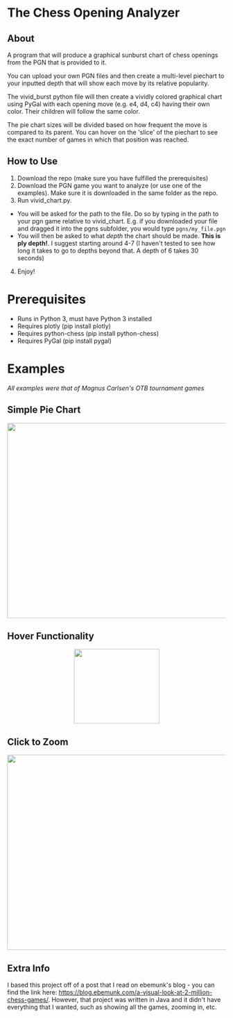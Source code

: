 # The Chess Opening Analyzer
## About
A program that will produce a graphical sunburst chart of chess openings from the PGN that is provided to it.

You can upload your own PGN files and then create a multi-level piechart to your inputted depth that will show each move by its relative popularity.

The vivid_burst python file will then create a vividly colored graphical chart using PyGal with each opening move (e.g. e4, d4, c4) having their own color. Their children will follow the same color.

The pie chart sizes will be divided based on how frequent the move is compared to its parent. You can hover on the 'slice' of the piechart to see the exact number of games in which that position was reached.

## How to Use
1. Download the repo (make sure you have fulfilled the prerequisites)
2. Download the PGN game you want to analyze (or use one of the examples). Make sure it is downloaded in the same folder as the repo.
3. Run vivid_chart.py.
- You will be asked for the path to the file. Do so by typing in the path to your pgn game relative to vivid_chart. E.g. if you downloaded your file and dragged it into the pgns subfolder, you would type `pgns/my_file.pgn`
- You will then be asked to what *depth* the chart should be made. **This is ply depth!**. I suggest starting around 4-7 (I haven't tested to see how long it takes to go to depths beyond that. A depth of 6 takes 30 seconds)
4. Enjoy!

# Prerequisites
- Runs in Python 3, must have Python 3 installed
- Requires plotly (pip install plotly)
- Requires python-chess (pip install python-chess)
- Requires PyGal (pip install pygal)

# Examples
*All examples were that of Magnus Carlsen's OTB tournament games*
## Simple Pie Chart
<p align="center">
  <img width="700" height="450" src="https://github.com/Destaq/opening_analysis/raw/master/images/carlsen_5.png">
</p>

## Hover Functionality
<p align="center">
  <img width = "197" height = "172" src = https://github.com/Hardik-S/chess_opening_graph/blob/master/images/hover_Example.png">
 </p>

## Click to Zoom
<p align="center">
  <img width = "700" height = "450" src = "https://github.com/Destaq/opening_analysis/raw/master/images/carlsen_Nf3_4.png">
 </p>

## Extra Info
I based this project off of a post that I read on ebemunk's blog - you can find the link here: https://blog.ebemunk.com/a-visual-look-at-2-million-chess-games/. However, that project was written in Java and it didn't have everything that I wanted, such as showing all the games, zooming in, etc.

